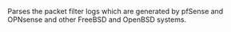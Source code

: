 Parses the packet filter logs which are generated by pfSense and OPNsense and other FreeBSD and OpenBSD systems.
